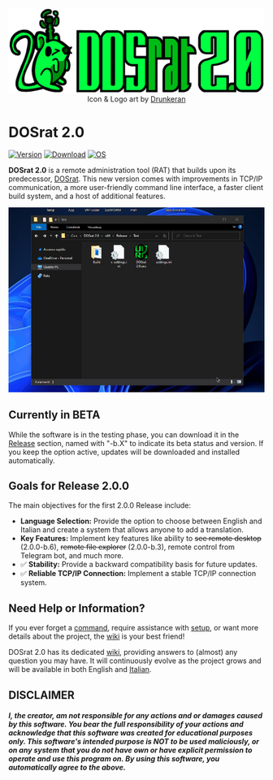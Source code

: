 <p align="center"><img src="https://raw.githubusercontent.com/Criper98/DOSrat-2.0/main/Immagini/LogoTras.png" width="650"></br>
Icon & Logo art by <a href="https://www.instagram.com/drunkeran.e.co/">Drunkeran</a>
</p>

# DOSrat 2.0

[![Version](https://img.shields.io/github/v/tag/Criper98/DOSrat-2.0?color=darkgreen&label=Version&style=flat-square)](https://github.com/Criper98/DOSrat-2.0/releases/latest)
[![Download](https://img.shields.io/github/downloads/criper98/dosrat-2.0/total?color=purple&style=flat-square)](https://github.com/Criper98/DOSrat-2.0/releases/latest)
[![OS](https://img.shields.io/badge/OS-Windows-blue?style=flat-square)](https://upload.wikimedia.org/wikipedia/en/7/7c/Microsoft_Bear_3.1_easter_egg.png)

**DOSrat 2.0** is a remote administration tool (RAT) that builds upon its predecessor, [DOSrat](https://github.com/Criper98/DOSrat). This new version comes with improvements in TCP/IP communication, a more user-friendly command line interface, a faster client build system, and a host of additional features.

<p align="center"><img src="https://raw.githubusercontent.com/Criper98/DOSrat-2.0/main/Immagini/GIF.gif" width="750"></p>

## Currently in BETA

While the software is in the testing phase, you can download it in the [Release](https://github.com/Criper98/DOSrat-2.0/releases) section, named with "-b.X" to indicate its beta status and version. If you keep the option active, updates will be downloaded and installed automatically.

## Goals for Release 2.0.0

The main objectives for the first 2.0.0 Release include:
* **Language Selection:** Provide the option to choose between English and Italian and create a system that allows anyone to add a translation.
* **Key Features:** Implement key features like ability to ~~see remote desktop~~ (2.0.0-b.6), ~~remote file explorer~~ (2.0.0-b.3), remote control from Telegram bot, and much more.
* ✅ **Stability:** Provide a backward compatibility basis for future updates.
* ✅ **Reliable TCP/IP Connection:** Implement a stable TCP/IP connection system.

## Need Help or Information?

If you ever forget a [command](https://github.com/Criper98/DOSrat-2.0/wiki/IT-Commands), require assistance with [setup](https://github.com/Criper98/DOSrat-2.0/wiki/IT-Install), or want more details about the project, the [wiki](https://github.com/Criper98/DOSrat-2.0/wiki) is your best friend!

DOSrat 2.0 has its dedicated [wiki](https://github.com/Criper98/DOSrat-2.0/wiki), providing answers to (almost) any question you may have. It will continuously evolve as the project grows and will be available in both English and [Italian](https://github.com/Criper98/DOSrat-2.0/wiki/IT-Home).

## DISCLAIMER
##### I, the creator, am not responsible for any actions and or damages caused by this software. You bear the full responsibility of your actions and acknowledge that this software was created for educational purposes only. This software's intended purpose is NOT to be used maliciously, or on any system that you do not have own or have explicit permission to operate and use this program on. By using this software, you automatically agree to the above.

